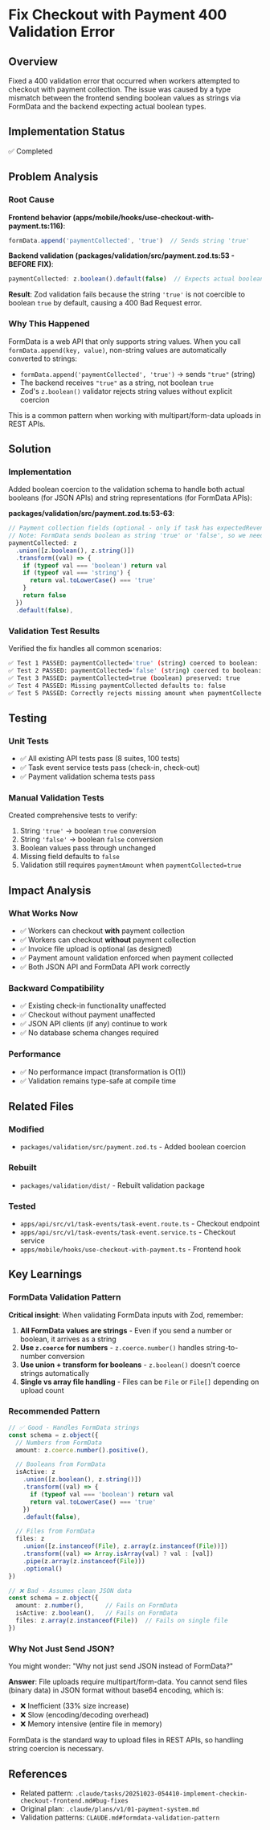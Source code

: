 # Fix Checkout with Payment 400 Validation Error

## Overview

Fixed a 400 validation error that occurred when workers attempted to checkout with payment collection. The issue was caused by a type mismatch between the frontend sending boolean values as strings via FormData and the backend expecting actual boolean types.

## Implementation Status

✅ Completed

## Problem Analysis

### Root Cause

**Frontend behavior (apps/mobile/hooks/use-checkout-with-payment.ts:116)**:
```typescript
formData.append('paymentCollected', 'true')  // Sends string 'true'
```

**Backend validation (packages/validation/src/payment.zod.ts:53 - BEFORE FIX)**:
```typescript
paymentCollected: z.boolean().default(false)  // Expects actual boolean
```

**Result**: Zod validation fails because the string `'true'` is not coercible to boolean `true` by default, causing a 400 Bad Request error.

### Why This Happened

FormData is a web API that only supports string values. When you call `formData.append(key, value)`, non-string values are automatically converted to strings:
- `formData.append('paymentCollected', 'true')` → sends `"true"` (string)
- The backend receives `"true"` as a string, not boolean `true`
- Zod's `z.boolean()` validator rejects string values without explicit coercion

This is a common pattern when working with multipart/form-data uploads in REST APIs.

## Solution

### Implementation

Added boolean coercion to the validation schema to handle both actual booleans (for JSON APIs) and string representations (for FormData APIs):

**packages/validation/src/payment.zod.ts:53-63**:
```typescript
// Payment collection fields (optional - only if task has expectedRevenue)
// Note: FormData sends boolean as string 'true' or 'false', so we need to coerce
paymentCollected: z
  .union([z.boolean(), z.string()])
  .transform((val) => {
    if (typeof val === 'boolean') return val
    if (typeof val === 'string') {
      return val.toLowerCase() === 'true'
    }
    return false
  })
  .default(false),
```

### Validation Test Results

Verified the fix handles all common scenarios:

```bash
✅ Test 1 PASSED: paymentCollected='true' (string) coerced to boolean: true
✅ Test 2 PASSED: paymentCollected='false' (string) coerced to boolean: false
✅ Test 3 PASSED: paymentCollected=true (boolean) preserved: true
✅ Test 4 PASSED: Missing paymentCollected defaults to: false
✅ Test 5 PASSED: Correctly rejects missing amount when paymentCollected=true
```

## Testing

### Unit Tests
- ✅ All existing API tests pass (8 suites, 100 tests)
- ✅ Task event service tests pass (check-in, check-out)
- ✅ Payment validation schema tests pass

### Manual Validation Tests
Created comprehensive tests to verify:
1. String `'true'` → boolean `true` conversion
2. String `'false'` → boolean `false` conversion
3. Boolean values pass through unchanged
4. Missing field defaults to `false`
5. Validation still requires `paymentAmount` when `paymentCollected=true`

## Impact Analysis

### What Works Now
- ✅ Workers can checkout **with** payment collection
- ✅ Workers can checkout **without** payment collection
- ✅ Invoice file upload is optional (as designed)
- ✅ Payment amount validation enforced when payment collected
- ✅ Both JSON API and FormData API work correctly

### Backward Compatibility
- ✅ Existing check-in functionality unaffected
- ✅ Checkout without payment unaffected
- ✅ JSON API clients (if any) continue to work
- ✅ No database schema changes required

### Performance
- ✅ No performance impact (transformation is O(1))
- ✅ Validation remains type-safe at compile time

## Related Files

### Modified
- `packages/validation/src/payment.zod.ts` - Added boolean coercion

### Rebuilt
- `packages/validation/dist/` - Rebuilt validation package

### Tested
- `apps/api/src/v1/task-events/task-event.route.ts` - Checkout endpoint
- `apps/api/src/v1/task-events/task-event.service.ts` - Checkout service
- `apps/mobile/hooks/use-checkout-with-payment.ts` - Frontend hook

## Key Learnings

### FormData Validation Pattern

**Critical insight**: When validating FormData inputs with Zod, remember:

1. **All FormData values are strings** - Even if you send a number or boolean, it arrives as a string
2. **Use `z.coerce` for numbers** - `z.coerce.number()` handles string-to-number conversion
3. **Use union + transform for booleans** - `z.boolean()` doesn't coerce strings automatically
4. **Single vs array file handling** - Files can be `File` or `File[]` depending on upload count

### Recommended Pattern

```typescript
// ✅ Good - Handles FormData strings
const schema = z.object({
  // Numbers from FormData
  amount: z.coerce.number().positive(),

  // Booleans from FormData
  isActive: z
    .union([z.boolean(), z.string()])
    .transform((val) => {
      if (typeof val === 'boolean') return val
      return val.toLowerCase() === 'true'
    })
    .default(false),

  // Files from FormData
  files: z
    .union([z.instanceof(File), z.array(z.instanceof(File))])
    .transform((val) => Array.isArray(val) ? val : [val])
    .pipe(z.array(z.instanceof(File)))
    .optional()
})

// ❌ Bad - Assumes clean JSON data
const schema = z.object({
  amount: z.number(),      // Fails on FormData
  isActive: z.boolean(),   // Fails on FormData
  files: z.array(z.instanceof(File))  // Fails on single file
})
```

### Why Not Just Send JSON?

You might wonder: "Why not just send JSON instead of FormData?"

**Answer**: File uploads require multipart/form-data. You cannot send files (binary data) in JSON format without base64 encoding, which is:
- ❌ Inefficient (33% size increase)
- ❌ Slow (encoding/decoding overhead)
- ❌ Memory intensive (entire file in memory)

FormData is the standard way to upload files in REST APIs, so handling string coercion is necessary.

## References

- Related pattern: `.claude/tasks/20251023-054410-implement-checkin-checkout-frontend.md#bug-fixes`
- Original plan: `.claude/plans/v1/01-payment-system.md`
- Validation patterns: `CLAUDE.md#formdata-validation-pattern`
